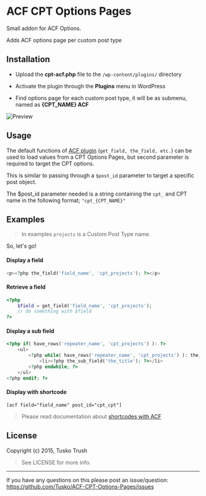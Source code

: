 # ACF CPT Options Pages
Small addon for ACF Options.

Adds ACF options page per custom post type

## Installation
+ Upload the **cpt-acf.php** file to the `/wp-content/plugins/` directory

+ Activate the plugin through the **Plugins** menu in WordPress

+ Find options page for each custom post type, it will be as submenu, named as **{CPT_NAME} ACF**

![Preview](https://frontend.im/wp-content/uploads/cpt-acf-options.png)

## Usage

The default functions of [ACF plugin](http://www.advancedcustomfields.com/ "Advanced Custom Fields") (`get_field, the_field, etc.`) can be used to load values from a CPT Options Pages, but second parameter is required to target the CPT options.

This is similar to passing through a `$post_id` parameter to target a specific post object.

The $post_id parameter needed is a string containing the `cpt_` and CPT name in the following format; `"cpt_{CPT_NAME}"`

## Examples
>In examples `projects` is a Custom Post Type name.

So, let's go!

#### Display a field
```php
<p><?php the_field('field_name', 'cpt_projects'); ?></p>
```

#### Retrieve a field
```php
<?php
    $field = get_field('field_name', 'cpt_projects');
    // do something with $field
?>
```
#### Display a sub field
```php
<?php if( have_rows('repeater_name', 'cpt_projects') ): ?>
	<ul>
	    <?php while( have_rows('repeater_name', 'cpt_projects') ): the_row(); ?>
	        <li><?php the_sub_field('the_title'); ?></li>
	    <?php endwhile; ?>
	</ul>
<?php endif; ?>
```
#### Display with shortcode

```
[acf field="field_name" post_id="cpt_cpt"]
```

> Please read documentation about [shortcodes with ACF](http://www.advancedcustomfields.com/resources/shortcode/ "ACF Shortcode")

## License

Copyright (c) 2015, Tusko Trush

> See LICENSE for more info.

---------------
If you have any questions on this please post an issue/question: https://github.com/Tusko/ACF-CPT-Options-Pages/issues